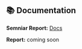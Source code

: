 ## 📚 Documentation 
**Semniar Report:** [Docs](https://1drv.ms/w/c/3ef49f94e7fbf1ce/EbevaF-gasFIrzM6ruBzIaQBybUHbIcu6Uib99JB_Z3fFQ?e=axhxkw)  

**Report:** coming soon
